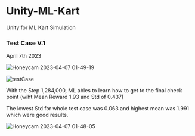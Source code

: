 # Unity-ML-Kart
Unity for ML Kart Simulation

<h3> Test Case V.1</h3> April 7th 2023

![Honeycam 2023-04-07 01-49-19](https://user-images.githubusercontent.com/54969114/230549875-a55844c3-2851-46ab-bf6e-e4fb4356dad8.gif)

![testCase](https://user-images.githubusercontent.com/54969114/230549666-18cc5548-270e-49c8-bb77-d92d0b81acb8.png)

With the Step 1,284,000, ML ables to learn how to get to the final check point (wiht Mean Reward 1.93 and Std of 0.437)

The lowest Std for whole test case was 0.063 and highest mean was 1.991 which were good results.

![Honeycam 2023-04-07 01-48-05](https://user-images.githubusercontent.com/54969114/230549850-3a946a56-881d-4f31-85d1-839e06d359c5.gif)
